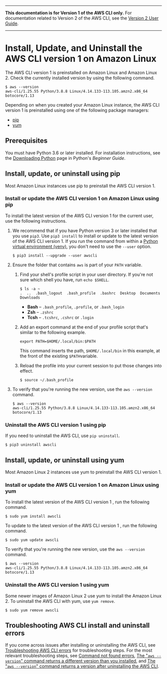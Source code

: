--------

**This documentation is for Version 1 of the AWS CLI only\.** For documentation related to Version 2 of the AWS CLI, see the [Version 2 User Guide](https://docs.aws.amazon.com/cli/latest/userguide/)\.

--------

# Install, Update, and Uninstall the AWS CLI version 1 on Amazon Linux<a name="install-linux-al2017"></a>

The AWS CLI version 1 is preinstalled on Amazon Linux and Amazon Linux 2\. Check the currently installed version by using the following command\.

```
$ aws --version
aws-cli/1.25.55 Python/3.8.8 Linux/4.14.133-113.105.amzn2.x86_64 botocore/1.13
```

Depending on when you created your Amazon Linux instance, the AWS CLI version 1 is preinstalled using one of the following package managers:
+ [pip](#install-amazon-linux-pip)
+ [yum](#install-amazon-linux-yum)

## Prerequisites<a name="install-amazon-linux-prereq"></a>

You must have Python 3\.6 or later installed\. For installation instructions, see the [Downloading Python](https://wiki.python.org/moin/BeginnersGuide/Download) page in Python's *Beginner Guide*\.

## Install, update, or uninstall using pip<a name="install-amazon-linux-pip"></a>

Most Amazon Linux instances use pip to preinstall the AWS CLI version 1\.

### Install or update the AWS CLI version 1 on Amazon Linux using pip<a name="install-amazon-linux-pip-install"></a>

To install the latest version of the AWS CLI version 1 for the current user, use the following instructions\.

1. We recommend that if you have Python version 3 or later installed that you use `pip3`\. Use `pip3 install` to install or update to the latest version of the AWS CLI version 1\. If you run the command from within a [Python virtual environment \(venv\)](https://docs.python.org/3/library/venv.html), you don't need to use the `--user` option\. 

   ```
   $ pip3 install --upgrade --user awscli
   ```

1. Ensure the folder that contains `aws` is part of your `PATH` variable\.

   1. Find your shell's profile script in your user directory\. If you're not sure which shell you have, run `echo $SHELL`\.

      ```
      $ ls -a ~
      .  ..  .bash_logout  .bash_profile  .bashrc  Desktop  Documents  Downloads
      ```
      + **Bash** – `.bash_profile`, `.profile`, or `.bash_login`
      + **Zsh** – `.zshrc`
      + **Tcsh** – `.tcshrc`, `.cshrc` or `.login`

   1. Add an export command at the end of your profile script that's similar to the following example\.

      ```
      export PATH=$HOME/.local/bin:$PATH
      ```

      This command inserts the path, `$HOME/.local/bin` in this example, at the front of the existing `$PATH`variable\.

   1. Reload the profile into your current session to put those changes into effect\.

      ```
      $ source ~/.bash_profile
      ```

1. To verify that you're running the new version, use the `aws --version` command\.

   ```
   $ aws --version
   aws-cli/1.25.55 Python/3.8.8 Linux/4.14.133-113.105.amzn2.x86_64 botocore/1.13
   ```

### Uninstall the AWS CLI version 1 using pip<a name="install-amazon-linux-pip-uninstall"></a>

If you need to uninstall the AWS CLI, use `pip uninstall`\.

```
$ pip3 uninstall awscli
```

## Install, update, or uninstall using yum<a name="install-amazon-linux-yum"></a>

Most Amazon Linux 2 instances use yum to preinstall the AWS CLI version 1\.

### Install or update the AWS CLI version 1 on Amazon Linux using yum<a name="install-amazon-linux-yum-install"></a>

To install the latest version of the AWS CLI version 1 , run the following command\.

```
$ sudo yum install awscli
```

To update to the latest version of the AWS CLI version 1 , run the following command\.

```
$ sudo yum update awscli
```

To verify that you're running the new version, use the `aws --version` command\.

```
$ aws --version
aws-cli/1.25.55 Python/3.8.8 Linux/4.14.133-113.105.amzn2.x86_64 botocore/1.13
```

### Uninstall the AWS CLI version 1 using yum<a name="install-amazon-linux-yum-uninstall"></a>

Some newer images of Amazon Linux 2 use yum to install the Amazon Linux 2. To uninstall the AWS CLI with yum, use `yum remove`\.

```
$ sudo yum remove awscli
```

## Troubleshooting AWS CLI install and uninstall errors<a name="install-amazon-linux-tshoot"></a>

If you come across issues after installing or uninstalling the AWS CLI, see [Troubleshooting AWS CLI errors](cli-chap-troubleshooting.md) for troubleshooting steps\. For the most relevant troubleshooting steps, see [Command not found errors](cli-chap-troubleshooting.md#tshoot-install-not-found), [The "`aws --version`" command returns a different version than you installed](cli-chap-troubleshooting.md#tshoot-install-wrong-version), and [The "`aws --version`" command returns a version after uninstalling the AWS CLI](cli-chap-troubleshooting.md#tshoot-uninstall-1)\.
